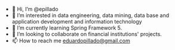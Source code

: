 - 👋 Hi, I’m @epillado
- 👀 I’m interested in data engineering, data mining, data base and application development and information technology
- 🌱 I’m currently learning Spring Framework 5.
- 💞️ I’m looking to collaborate on financial institutions' projects.
- 📫 How to reach me eduardopillado@gmail.com

<!---
epillado/epillado is a ✨ special ✨ repository because its `README.md` (this file) appears on your GitHub profile.
You can click the Preview link to take a look at your changes.
--->
